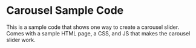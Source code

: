 # Carousel Sample Code
This is a sample code that shows one way to create a carousel slider. Comes with a sample HTML page, a CSS, and JS that makes the carousel slider work.
